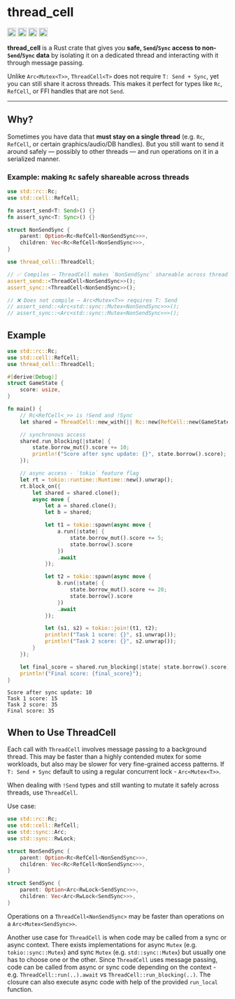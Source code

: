 # thread_cell

[<img alt="github" src="https://img.shields.io/badge/github-mcmah309/thread_cell-8da0cb?style=for-the-badge&labelColor=555555&logo=github" height="20">](https://github.com/mcmah309/thread_cell)
[<img alt="crates.io" src="https://img.shields.io/crates/v/thread_cell.svg?style=for-the-badge&color=fc8d62&logo=rust" height="20">](https://crates.io/crates/thread_cell)
[<img alt="docs.rs" src="https://img.shields.io/badge/docs.rs-thread_cell-66c2a5?style=for-the-badge&labelColor=555555&logo=docs.rs" height="20">](https://docs.rs/thread_cell)
[<img alt="test status" src="https://img.shields.io/github/actions/workflow/status/mcmah309/thread_cell/rust.yml?branch=master&style=for-the-badge" height="20">](https://github.com/mcmah309/thread_cell/actions/workflows/rust.yml)

**thread_cell** is a Rust crate that gives you **safe, `Send`/`Sync` access to non-`Send`/`Sync` data** by isolating it on a dedicated thread and interacting with it through message passing.

Unlike `Arc<Mutex<T>>`, `ThreadCell<T>` does not require `T: Send + Sync`, yet you can still share it across threads. This makes it perfect for types like `Rc`, `RefCell`, or FFI handles that are not `Send`.

---

## Why?

Sometimes you have data that **must stay on a single thread** (e.g. `Rc`, `RefCell`, or certain graphics/audio/DB handles).
But you still want to send it around safely — possibly to other threads — and run operations on it in a serialized manner.

### Example: making `Rc` safely shareable across threads

```rust
use std::rc::Rc;
use std::cell::RefCell;

fn assert_send<T: Send>() {}
fn assert_sync<T: Sync>() {}

struct NonSendSync {
    parent: Option<Rc<RefCell<NonSendSync>>>,
    children: Vec<Rc<RefCell<NonSendSync>>>,
}

use thread_cell::ThreadCell;

// ✅ Compiles — ThreadCell makes `NonSendSync` shareable across threads
assert_send::<ThreadCell<NonSendSync>>();
assert_sync::<ThreadCell<NonSendSync>>();

// ❌ Does not compile — Arc<Mutex<T>> requires T: Send
// assert_send::<Arc<std::sync::Mutex<NonSendSync>>>();
// assert_sync::<Arc<std::sync::Mutex<NonSendSync>>>();
```

## Example

```rust
use std::rc::Rc;
use std::cell::RefCell;
use thread_cell::ThreadCell;

#[derive(Debug)]
struct GameState {
    score: usize,
}

fn main() {
    // Rc<RefCell<_>> is !Send and !Sync
    let shared = ThreadCell::new_with(|| Rc::new(RefCell::new(GameState { score: 0 })));

    // synchronous access
    shared.run_blocking(|state| {
        state.borrow_mut().score += 10;
        println!("Score after sync update: {}", state.borrow().score);
    });

    // async access - `tokio` feature flag
    let rt = tokio::runtime::Runtime::new().unwrap();
    rt.block_on({
        let shared = shared.clone();
        async move {
            let a = shared.clone();
            let b = shared;

            let t1 = tokio::spawn(async move {
                a.run(|state| {
                    state.borrow_mut().score += 5;
                    state.borrow().score
                })
                .await
            });

            let t2 = tokio::spawn(async move {
                b.run(|state| {
                    state.borrow_mut().score += 20;
                    state.borrow().score
                })
                .await
            });

            let (s1, s2) = tokio::join!(t1, t2);
            println!("Task 1 score: {}", s1.unwrap());
            println!("Task 2 score: {}", s2.unwrap());
        }
    });

    let final_score = shared.run_blocking(|state| state.borrow().score);
    println!("Final score: {final_score}");
}
```
```console
Score after sync update: 10
Task 1 score: 15
Task 2 score: 35
Final score: 35
```

## When to Use ThreadCell

Each call with `ThreadCell` involves message passing to a background thread. This may be faster than a highly contended mutex for some workloads, but also may be slower for very fine-grained access patterns. If `T: Send + Sync` default to using a regular concurrent lock - `Arc<Mutex<T>>`.

When dealing with `!Send` types and still wanting to mutate it safely across threads, use `ThreadCell`.

Use case:
```rust
use std::rc::Rc;
use std::cell::RefCell;
use std::sync::Arc;
use std::sync::RwLock;

struct NonSendSync {
    parent: Option<Rc<RefCell<NonSendSync>>>,
    children: Vec<Rc<RefCell<NonSendSync>>>,
}

struct SendSync {
    parent: Option<Arc<RwLock<SendSync>>>,
    children: Vec<Arc<RwLock<SendSync>>>,
}
```
Operations on a `ThreadCell<NonSendSync>` may be faster than operations on a `Arc<Mutex<SendSync>>`.

Another use case for `ThreadCell` is when code may be called from a sync or async context. There exists implementations for async `Mutex` (e.g. `tokio::sync::Mutex`) and sync `Mutex` (e.g. `std::sync::Mutex`) but usually one has to choose one or the other. Since `ThreadCell` uses message passing, code can be called from async or sync code depending on the context - e.g. `ThreadCell::run(..).await` vs `ThreadCell::run_blocking(..)`. The closure can also execute async code with help of the provided `run_local` function.
